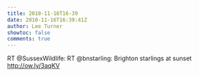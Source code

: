 ```yaml
---
title: 2010-11-16T16-39
date: 2010-11-16T16:39:41Z
author: Lee Turner
showtoc: false
comments: true
---
```


RT @SussexWildlife: RT @bnstarling: Brighton starlings at sunset http://ow.ly/3aqKV

